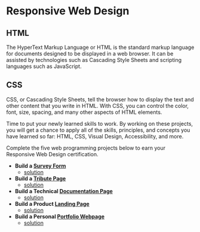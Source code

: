 # Responsive Web Design

## HTML
The HyperText Markup Language or HTML is the standard markup language for documents designed to be displayed in a web browser. It can be assisted by technologies such as Cascading Style Sheets and scripting languages such as JavaScript.

## CSS
CSS, or Cascading Style Sheets, tell the browser how to display the text and other content that you write in HTML. With CSS, you can control the color, font, size, spacing, and many other aspects of HTML elements.



Time to put your newly learned skills to work. By working on these projects, you will get a chance to apply all of the skills, principles, and concepts you have learned so far: HTML, CSS, Visual Design, Accessibility, and more.

Complete the five web programming projects below to earn your Responsive Web Design certification.

- **Build a [Survey Form](https://www.freecodecamp.org/learn/responsive-web-design/responsive-web-design-projects/build-a-survey-form/)**
  - [solution](https://codepen.io/amirahnasihah/pen/XWVdgoV)
- **Build a [Tribute Page](https://www.freecodecamp.org/learn/responsive-web-design/responsive-web-design-projects/build-a-tribute-page/)**
  - [solution](https://codepen.io/amirahnasihah/pen/PoEPgpm)
- **Build a Technical [Documentation Page](https://www.freecodecamp.org/learn/responsive-web-design/responsive-web-design-projects/build-a-technical-documentation-page/)**
  - [solution](https://codepen.io/amirahnasihah/pen/MWrbWRa)
- **Build a Product [Landing Page](https://www.freecodecamp.org/learn/responsive-web-design/responsive-web-design-projects/build-a-product-landing-page/)**
  - [solution](https://codepen.io/amirahnasihah/pen/xxpRxWR)
- **Build a Personal [Portfolio Webpage](https://www.freecodecamp.org/learn/responsive-web-design/responsive-web-design-projects/build-a-personal-portfolio-webpage/)**
  - [solution](https://codepen.io/amirahnasihah/pen/PoEbwoV)
